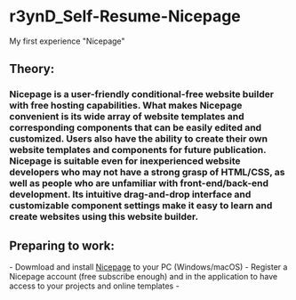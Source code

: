 # r3ynD_Self-Resume-Nicepage
My first experience "Nicepage"

<h2>Theory:</h2>
<h3> Nicepage is a user-friendly conditional-free website builder with free hosting capabilities. What makes Nicepage convenient is its wide array of website templates and corresponding components that can be easily edited and customized. Users also have the ability to create their own website templates and components for future publication.
Nicepage is suitable even for inexperienced website developers who may not have a strong grasp of HTML/CSS, as well as people who are unfamiliar with front-end/back-end development. Its intuitive drag-and-drop interface and customizable component settings make it easy to learn and create websites using this website builder.</h3>
<h2>Preparing to work:</h2>
- Dowmload and install <a href="https://nicepage.com/">Nicepage</a> to your PC (Windows/macOS)
- Register a Nicepage account (free subscribe enough) and <Sing in> in the application to have access to your projects and online templates
- 
